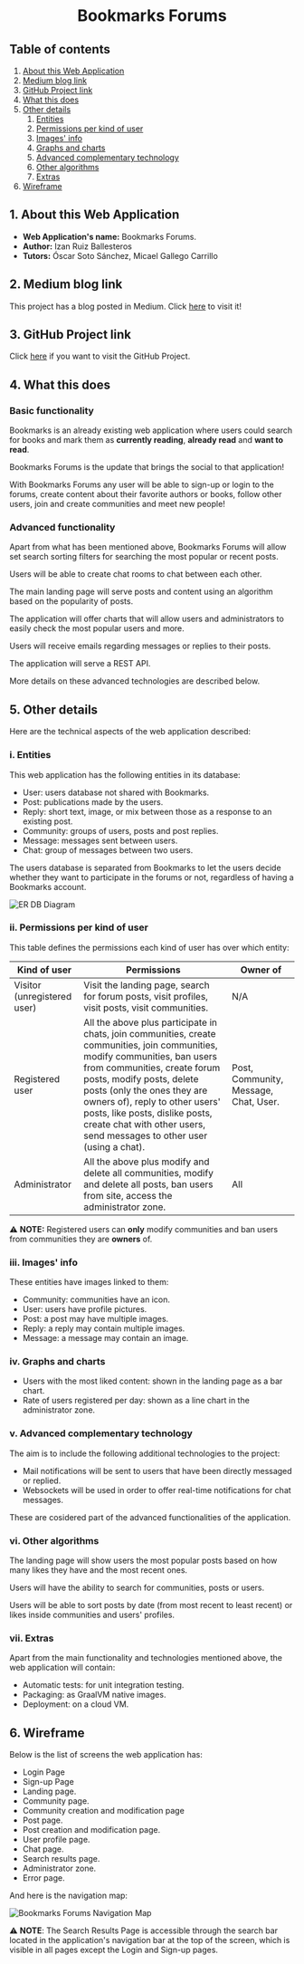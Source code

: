 <h1 align="center">    
Bookmarks Forums    
</h1>  


<h2 align="left">    
Table of contents    
</h2>  

1. [About this Web Application](https://github.com/codeurjc-students/2024-Bookmarks-Forums?tab=readme-ov-file#1-about-this-web-application)
2. [Medium blog link](https://github.com/codeurjc-students/2024-Bookmarks-Forums?tab=readme-ov-file#2-medium-blog-link)
3. [GitHub Project link](https://github.com/codeurjc-students/2024-Bookmarks-Forums?tab=readme-ov-file#3-github-project-link)
4. [What this does](https://github.com/codeurjc-students/2024-Bookmarks-Forums?tab=readme-ov-file#4-what-this-does)
5. [Other details](https://github.com/codeurjc-students/2024-Bookmarks-Forums?tab=readme-ov-file#5-other-details)
   1. [Entities](https://github.com/codeurjc-students/2024-Bookmarks-Forums?tab=readme-ov-file#i-entities)
   2. [Permissions per kind of user](https://github.com/codeurjc-students/2024-Bookmarks-Forums?tab=readme-ov-file#ii-permissions-per-kind-of-user)
   3. [Images' info](https://github.com/codeurjc-students/2024-Bookmarks-Forums?tab=readme-ov-file#iii-images-info)
   4. [Graphs and charts](https://github.com/codeurjc-students/2024-Bookmarks-Forums?tab=readme-ov-file#iv-graphs-and-charts)
   5. [Advanced complementary technology](https://github.com/codeurjc-students/2024-Bookmarks-Forums?tab=readme-ov-file#v-advanced-complementary-technology)
   6. [Other algorithms](https://github.com/codeurjc-students/2024-Bookmarks-Forums?tab=readme-ov-file#vi-other-algorithms)
   7. [Extras](https://github.com/codeurjc-students/2024-Bookmarks-Forums?tab=readme-ov-file#vii-extras)
7. [Wireframe](https://github.com/codeurjc-students/2024-Bookmarks-Forums?tab=readme-ov-file#6-wireframe)

## 1. About this Web Application

- **Web Application's name:** Bookmarks Forums.
- **Author:** Izan Ruiz Ballesteros
- **Tutors:** Óscar Soto Sánchez, Micael Gallego Carrillo



## 2. Medium blog link

This project has a blog posted in Medium. Click [here](https://medium.com/@izanrb) to visit it!



## 3. GitHub Project link

Click [here](https://github.com/codeurjc-students/2024-Bookmarks-Forums) if you want to visit the GitHub Project.



## 4. What this does

### Basic functionality

Bookmarks is an already existing web application where users could search for books and mark them as **currently reading**, **already read** and **want to read**.

Bookmarks Forums is the update that brings the social to that application!

With Bookmarks Forums any user will be able to sign-up or login to the forums, create content about their favorite authors or books, follow other users, join and create communities and meet new people!

### Advanced functionality

Apart from what has been mentioned above, Bookmarks Forums will allow set search sorting filters for searching the most popular or recent posts.

Users will be able to create chat rooms to chat between each other.

The main landing page will serve posts and content using an algorithm based on the popularity of posts.

The application will offer charts that will allow users and administrators to easily check the most popular users and more.

Users will receive emails regarding messages or replies to their posts.

The application will serve a REST API.

More details on these advanced technologies are described below.


## 5. Other details

Here are the technical aspects of the web application described:



### i. Entities

This web application has the following entities in its database:

- User: users database not shared with Bookmarks.
- Post: publications made by the users.
- Reply: short text, image, or mix between those as a response to an existing post.
- Community: groups of users, posts and post replies.
- Message: messages sent between users.
- Chat: group of messages between two users.

The users database is separated from Bookmarks to let the users decide whether they want to participate in the forums or not, regardless of having a Bookmarks account.

![ER DB Diagram](https://github.com/user-attachments/assets/b09bc8af-5a64-46e9-a440-86be834c69c7)


### ii. Permissions per kind of user

This table defines the permissions each kind of user has over which entity:

| Kind of user                | Permissions                                                  | Owner of                              |
| --------------------------- | ------------------------------------------------------------ | ------------------------------------- |
| Visitor (unregistered user) | Visit the landing page, search for forum posts, visit profiles, visit posts, visit communities. | N/A                                   |
| Registered user             | All the above plus participate in chats, join communities, create communities, join communities, modify communities, ban users from communities, create forum posts, modify posts, delete posts (only the ones they are owners of), reply to other users' posts, like posts, dislike posts, create chat with other users, send messages to other user (using a chat). | Post, Community, Message, Chat, User. |
| Administrator               | All the above plus modify and delete all communities, modify and delete all posts, ban users from site, access the administrator zone. | All                                   |

⚠️ **NOTE:** Registered users can **only** modify communities and ban users from communities they are **owners** of.



### iii. Images' info

These entities have images linked to them:

* Community: communities have an icon.
* User: users have profile pictures.
* Post: a post may have multiple images.
* Reply: a reply may contain multiple images.
* Message: a message may contain an image.



### iv. Graphs and charts

- Users with the most liked content: shown in the landing page as a bar chart.
- Rate of users registered per day: shown as a line chart in the administrator zone.



### v. Advanced complementary technology

The aim is to include the following additional technologies to the project:

- Mail notifications will be sent to users that have been directly messaged or replied.
- Websockets will be used in order to offer real-time notifications for chat messages.

These are cosidered part of the advanced functionalities of the application.


### vi. Other algorithms

The landing page will show users the most popular posts based on how many likes they have and the most recent ones.

Users will have the ability to search for communities, posts or users.

Users will be able to sort posts by date (from most recent to least recent) or likes inside communities and users' profiles.



### vii. Extras

Apart from the main functionality and technologies mentioned above, the web application will contain:

- Automatic tests: for unit integration testing.
- Packaging: as GraalVM native images.
- Deployment: on a cloud VM.



## 6. Wireframe

Below is the list of screens the web application has:

- Login Page
- Sign-up Page
- Landing page.
- Community page.
- Community creation and modification page
- Post page.
- Post creation and modification page.
- User profile page.
- Chat page.
- Search results page.
- Administrator zone.
- Error page.

And here is the navigation map:

![Bookmarks Forums Navigation Map](https://github.com/user-attachments/assets/64abd20b-b7b3-431e-a35f-6a121ddf0c87)

⚠️ **NOTE**: The Search Results Page is accessible through the search bar located in the application's navigation bar at the top of the screen, which is visible in all pages except the Login and Sign-up pages.
